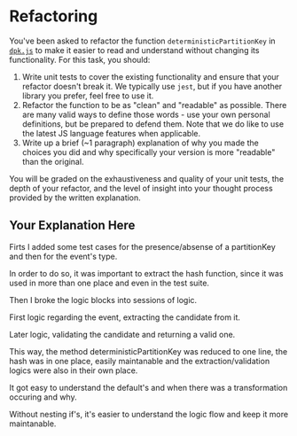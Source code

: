 # Refactoring

You've been asked to refactor the function `deterministicPartitionKey` in [`dpk.js`](dpk.js) to make it easier to read and understand without changing its functionality. For this task, you should:

1. Write unit tests to cover the existing functionality and ensure that your refactor doesn't break it. We typically use `jest`, but if you have another library you prefer, feel free to use it.
2. Refactor the function to be as "clean" and "readable" as possible. There are many valid ways to define those words - use your own personal definitions, but be prepared to defend them. Note that we do like to use the latest JS language features when applicable.
3. Write up a brief (~1 paragraph) explanation of why you made the choices you did and why specifically your version is more "readable" than the original.

You will be graded on the exhaustiveness and quality of your unit tests, the depth of your refactor, and the level of insight into your thought process provided by the written explanation.

## Your Explanation Here

Firts I added some test cases for the presence/absense of a partitionKey and then for the event's type.

In order to do so, it was important to extract the hash function, since it was used in more than one place and even in the test suite.

Then I broke the logic blocks into sessions of logic.

First logic regarding the event, extracting the candidate from it.

Later logic, validating the candidate and returning a valid one.

This way, the method deterministicPartitionKey was reduced to one line, the hash was in one place, easily maintanable and the extraction/validation logics were also in their own place.

It got easy to understand the default's and when there was a transformation occuring and why.

Without nesting if's, it's easier to understand the logic flow and keep it more maintanable.
